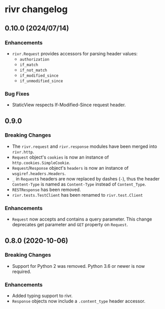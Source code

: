 # rivr changelog

## 0.10.0 (2024/07/14)

### Enhancements

- `rivr.Request` provides accessors for parsing header values:
    - `authorization`
    - `if_match`
    - `if_not_match`
    - `if_modified_since`
    - `if_unmodified_since`

### Bug Fixes

- StaticView respects If-Modified-Since request header.

## 0.9.0

### Breaking Changes

- The `rivr.request` and `rivr.response` modules have been merged into
  `rivr.http`.
- `Request` object's `cookies` is now an instance of
  `http.cookies.SimpleCookie`.
- `Request`/`Response` object's `headers` is now an instance of
  `wsgiref.headers.Headers`.
- `_` in `Request`s headers are now replaced by dashes (`-`), thus the header
  `Content-Type` is named as `Content-Type` instead of `Content_Type`.
- `RESTResponse` has been removed.
- `rivr.tests.TestClient` has been renamed to `rivr.test.Client`

### Enhancements

- `Request` now accepts and contains a query parameter. This change deprecates
  get parameter and `GET` property on `Request`.

## 0.8.0 (2020-10-06)

### Breaking Changes

- Support for Python 2 was removed. Python 3.6 or newer is now required.

### Enhancements

- Added typing support to rivr.
- `Response` objects now include a `.content_type` header accessor.
